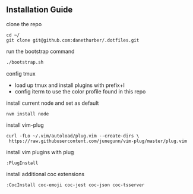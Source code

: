 
## Installation Guide

clone the repo

```
cd ~/
git clone git@github.com:danethurber/.dotfiles.git
```

run the bootstrap command

```bash
./bootstrap.sh
```

config tmux

- load up tmux and install plugins with prefix+I
- config iterm to use the color profile found in this repo

install current node and set as default

```
nvm install node
```

install vim-plug

```
curl -fLo ~/.vim/autoload/plug.vim --create-dirs \
 https://raw.githubusercontent.com/junegunn/vim-plug/master/plug.vim
```

install vim plugins with plug

```
:PlugInstall
```

install additional coc extensions

```
:CocInstall coc-emoji coc-jest coc-json coc-tsserver
```
